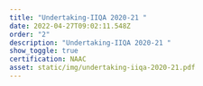 ```yaml
---
title: "Undertaking-IIQA 2020-21 "
date: 2022-04-27T09:02:11.548Z
order: "2"
description: "Undertaking-IIQA 2020-21 "
show_toggle: true
certification: NAAC
asset: static/img/undertaking-iiqa-2020-21.pdf
---
```


